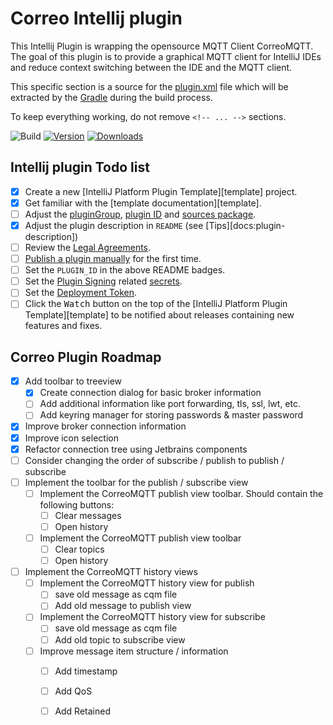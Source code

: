 # Correo Intellij plugin 

<!-- Plugin description -->
This Intellij Plugin is wrapping the opensource MQTT Client CorreoMQTT.
The goal of this plugin is to provide a graphical MQTT client for IntelliJ IDEs and reduce context switching between the IDE and the MQTT client.
<!-- Plugin description end -->

This specific section is a source for the [plugin.xml](/src/main/resources/META-INF/plugin.xml) file which will be extracted by the [Gradle](/build.gradle.kts) during the build process.

To keep everything working, do not remove `<!-- ... -->` sections.

![Build](https://github.com/JulienMa94/intellij-plugin-test/workflows/Build/badge.svg)
[![Version](https://img.shields.io/jetbrains/plugin/v/PLUGIN_ID.svg)](https://plugins.jetbrains.com/plugin/PLUGIN_ID)
[![Downloads](https://img.shields.io/jetbrains/plugin/d/PLUGIN_ID.svg)](https://plugins.jetbrains.com/plugin/PLUGIN_ID)

## Intellij plugin Todo list
- [x] Create a new [IntelliJ Platform Plugin Template][template] project.
- [x] Get familiar with the [template documentation][template].
- [ ] Adjust the [pluginGroup](./gradle.properties), [plugin ID](./src/main/resources/META-INF/plugin.xml) and [sources package](./src/main/kotlin).
- [x] Adjust the plugin description in `README` (see [Tips][docs:plugin-description])
- [ ] Review the [Legal Agreements](https://plugins.jetbrains.com/docs/marketplace/legal-agreements.html?from=IJPluginTemplate).
- [ ] [Publish a plugin manually](https://plugins.jetbrains.com/docs/intellij/publishing-plugin.html?from=IJPluginTemplate) for the first time.
- [ ] Set the `PLUGIN_ID` in the above README badges.
- [ ] Set the [Plugin Signing](https://plugins.jetbrains.com/docs/intellij/plugin-signing.html?from=IJPluginTemplate) related [secrets](https://github.com/JetBrains/intellij-platform-plugin-template#environment-variables).
- [ ] Set the [Deployment Token](https://plugins.jetbrains.com/docs/marketplace/plugin-upload.html?from=IJPluginTemplate).
- [ ] Click the <kbd>Watch</kbd> button on the top of the [IntelliJ Platform Plugin Template][template] to be notified about releases containing new features and fixes.

## Correo Plugin Roadmap 
- [x] Add toolbar to treeview 
  - [x] Create connection dialog for basic broker information
  - [ ] Add additional information like port forwarding, tls, ssl, lwt, etc.
  - [ ] Add keyring manager for storing passwords & master password
- [x] Improve broker connection information
- [x] Improve icon selection
- [x] Refactor connection tree using Jetbrains components
- [ ] Consider changing the order of subscribe / publish to publish / subscribe
- [ ] Implement the toolbar for the publish / subscribe view
  - [ ] Implement the CorreoMQTT publish view toolbar. Should contain the following buttons:
    - [ ] Clear messages
    - [ ] Open history
  - [ ] Implement the CorreoMQTT publish view toolbar
    - [ ] Clear topics
    - [ ] Open history
- [ ] Implement the CorreoMQTT history views
  - [ ] Implement the CorreoMQTT history view for publish
    - [ ] save old message as cqm file
    - [ ] Add old message to publish view
  - [ ] Implement the CorreoMQTT history view for subscribe
    - [ ] save old message as cqm file
    - [ ] Add old topic to subscribe view
  - [ ] Improve message item structure / information
    - [ ] Add timestamp
    - [ ] Add QoS
    - [ ] Add Retained


